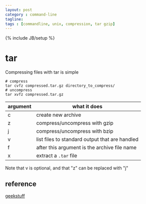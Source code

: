 ```yaml
---
layout: post
category : command-line
tagline:
tags : [commandline, unix, compression, tar gzip]
---
```

{% include JB/setup %}

# tar
Compressing files with tar is simple

```
# compress
tar cvfz compressed.tar.gz directory_to_compress/
# uncompress
tar xvfz compressed.tar.gz
```

argument | what it does
--- | ---
c | create new archive
z | compress/uncompress with gzip
j | compress/uncompress with bzip
v | list files to standard output that are handled
f | after this argument is the archive file name
x | extract a `.tar` file


Note that v is optional, and that "z" can be replaced with "j"


## reference
[geekstuff](http://www.thegeekstuff.com/2010/04/unix-tar-command-examples)
